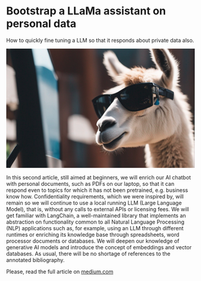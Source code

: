 # Bootstrap a LLaMa assistant on personal data
How to quickly fine tuning a LLM so that it responds about private data also.

![Kindly created by stable diffusion XL](LLaMa.png)

In this second article, still aimed at beginners, we will enrich our AI chatbot with personal documents, such as PDFs on our laptop, so that it can respond even to topics for which it has not been pretrained, e.g. business know how. Confidentiality requirements, which we were inspired by, will remain so we will continue to use a local running LLM (Large Language Model), that is, without any calls to external APIs or licensing fees.
We will get familiar with LangChain, a well-maintained library that implements an abstraction on functionality common to all Natural Language Processing (NLP) applications such as, for example, using an LLM through different runtimes or enriching its knowledge base through spreadsheets, word processor documents or databases.
We will deepen our knowledge of generative AI models and introduce the concept of embeddings and vector databases. As usual, there will be no shortage of references to the annotated bibliography.

Please, read the full article on [medium.com](https://medium.com/@nicolasanti_43152/bootstrap-a-llama-assistant-on-personal-data-2-2-16062fa5aa6d)
